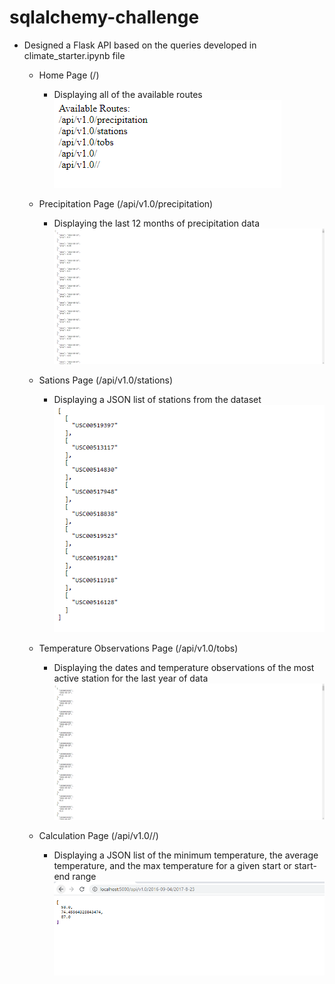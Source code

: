 # sqlalchemy-challenge

- Designed a Flask API based on the queries developed in climate_starter.ipynb file
    - Home Page (/)
        - Displaying all of the available routes
        ![Home Page](Images/Home_page.PNG)
    
    - Precipitation Page (/api/v1.0/precipitation)
        - Displaying the last 12 months of precipitation data
        ![Precipitation Page](Images/Precipitation_page.PNG)

    - Sations Page (/api/v1.0/stations)
        - Displaying a JSON list of stations from the dataset
        ![Stations Page](Images/Stations_page.PNG)

    - Temperature Observations Page (/api/v1.0/tobs)
        - Displaying the dates and temperature observations of the most active station for the last year of data
        ![TOBS Page](Images/tobs_page.PNG)

    - Calculation Page (/api/v1.0/<start>/<end>)
        - Displaying a JSON list of the minimum temperature, the average temperature, and the max temperature for a given start or start-end range
        ![Calculation Page](Images/Calculation_page.PNG)
